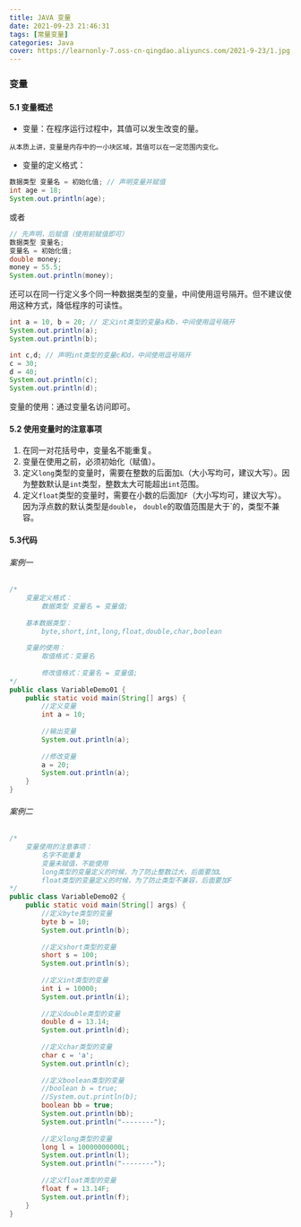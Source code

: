 ```yaml
---
title: JAVA 变量
date: 2021-09-23 21:46:31
tags: [常量变量]
categories: Java
cover: https://learnonly-7.oss-cn-qingdao.aliyuncs.com/2021-9-23/1.jpg
---
```


### 变量

#### 5.1  变量概述  

- 变量：在程序运行过程中，其值可以发生改变的量。


`从本质上讲，变量是内存中的一小块区域，其值可以在一定范围内变化。`

- 变量的定义格式：

```java
数据类型 变量名 = 初始化值; // 声明变量并赋值
int age = 18;
System.out.println(age);
```

或者

```java
// 先声明，后赋值（使用前赋值即可）
数据类型 变量名;
变量名 = 初始化值;
double money;
money = 55.5;
System.out.println(money);
```

还可以在同一行定义多个同一种数据类型的变量，中间使用逗号隔开。但不建议使用这种方式，降低程序的可读性。

```java
int a = 10, b = 20; // 定义int类型的变量a和b，中间使用逗号隔开
System.out.println(a);
System.out.println(b);

int c,d; // 声明int类型的变量c和d，中间使用逗号隔开
c = 30;
d = 40;
System.out.println(c);
System.out.println(d);
```

变量的使用：通过变量名访问即可。

#### 5.2 使用变量时的注意事项

1. 在同一对花括号中，变量名不能重复。
2. 变量在使用之前，必须初始化（赋值）。
3. 定义`long`类型的变量时，需要在整数的后面加`L`（大小写均可，建议大写）。因为整数默认是`int`类型，整数太大可能超出`int`范围。
4. 定义`float`类型的变量时，需要在小数的后面加`F`（大小写均可，建议大写）。因为浮点数的默认类型是`double`， `double`的取值范围是大于`的，类型不兼容。

#### 5.3代码

###### 案例一

```java
/*
	变量定义格式：
		数据类型 变量名 = 变量值;
		
	基本数据类型：
		byte,short,int,long,float,double,char,boolean
		
	变量的使用：
		取值格式：变量名
		
		修改值格式：变量名 = 变量值;
*/
public class VariableDemo01 {
	public static void main(String[] args) {
		//定义变量
		int a = 10;
		
		//输出变量
		System.out.println(a);
		
		//修改变量
		a = 20;
		System.out.println(a);
	}
}
```

###### 案例二

```java
/*
	变量使用的注意事项：
		名字不能重复
		变量未赋值，不能使用
		long类型的变量定义的时候，为了防止整数过大，后面要加L
		float类型的变量定义的时候，为了防止类型不兼容，后面要加F
*/
public class VariableDemo02 {
	public static void main(String[] args) {
		//定义byte类型的变量
		byte b = 10;
		System.out.println(b);
		
		//定义short类型的变量
		short s = 100;
		System.out.println(s);
		
		//定义int类型的变量
		int i = 10000;
		System.out.println(i);
		
		//定义double类型的变量
		double d = 13.14;
		System.out.println(d);
		
		//定义char类型的变量
		char c = 'a';
		System.out.println(c);
		
		//定义boolean类型的变量
		//boolean b = true;
		//System.out.println(b);
		boolean bb = true;
		System.out.println(bb);
		System.out.println("--------");
		
		//定义long类型的变量
		long l = 10000000000L;
		System.out.println(l);
		System.out.println("--------");
		
		//定义float类型的变量
		float f = 13.14F;
		System.out.println(f);
	}	
}
```

